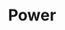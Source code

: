 ---
title: Power
tags: ["power", "energy", "electricity", "onoff", "control", "switch", "electric"]
icon: power
svg: '<svg xmlns="http://www.w3.org/2000/svg" width="24" height="24" fill="none" viewBox="0 0 24 24" stroke-width="1.5" stroke-linecap="round" stroke-linejoin="round" stroke="currentColor"><path d="M17.953 5.25a9 9 0 1 1-11.906 0M12 3v9"/></svg>'
---